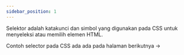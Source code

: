 ```yaml
---
sidebar_position: 1
---
```

Selektor adalah katakunci dan simbol yang digunakan pada CSS untuk menyeleksi atau memilih elemen HTML.

Contoh selector pada CSS ada ada pada halaman berikutnya ->